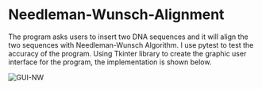 # Needleman-Wunsch-Alignment

The program asks users to insert two DNA sequences and it will align the two sequences with Needleman-Wunsch Algorithm. I use pytest to test the accuracy of the program.
Using Tkinter library to create the graphic user interface for the program, the implementation is shown below.


![GUI-NW](https://user-images.githubusercontent.com/94011477/162490134-c9f2b9b8-7c18-497c-a87c-96ef4860575c.jpg)
